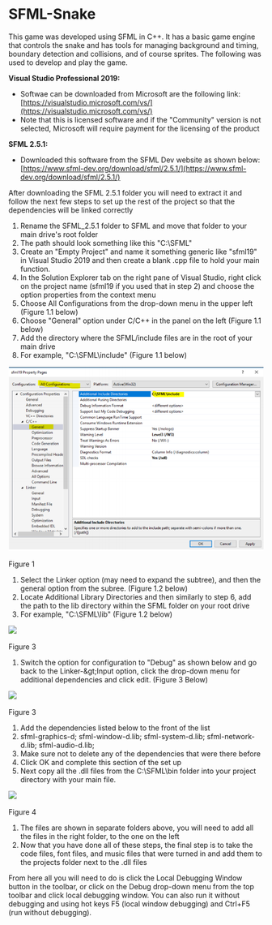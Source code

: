 # SFML-Snake

This game was developed using SFML in C++. It has a basic game engine that controls the snake and has tools for managing background and timing, boundary detection and collisions, and of course sprites. The following was used to develop and play the game.

**Visual Studio Professional 2019:**

- Softwae can be downloaded from Microsoft are the following link:  [https://visualstudio.microsoft.com/vs/](https://visualstudio.microsoft.com/vs/)
- Note that this is licensed software and if the "Community" version is not selected, Microsoft will require payment for the licensing of the product

**SFML 2.5.1:**

- Downloaded this software from the SFML Dev website as shown below: [https://www.sfml-dev.org/download/sfml/2.5.1/](https://www.sfml-dev.org/download/sfml/2.5.1/)

After downloading the SFML 2.5.1 folder you will need to extract it and follow the next few steps to set up the rest of the project so that the dependencies will be linked correctly

1. Rename the SFML\_2.5.1 folder to SFML and move that folder to your main drive&#39;s root folder
  1. The path should look something like this &quot;C:\SFML&quot;
2. Create an &quot;Empty Project&quot; and name it something generic like &quot;sfml19&quot; in Visual Studio 2019 and then create a blank .cpp file to hold your main function.
3. In the Solution Explorer tab on the right pane of Visual Studio, right click on the project name (sfml19 if you used that in step 2) and choose the option properties from the context menu
4. Choose All Configurations from the drop-down menu in the upper left (Figure 1.1 below)
5. Choose &quot;General&quot; option under C/C++ in the panel on the left (Figure 1.1 below)
6. Add the directory where the SFML/include files are in the root of your main drive
  1. For example, &quot;C:\SFML\include&quot; (Figure 1.1 below)

![Alt text](Figure1.png "a title")

Figure 1

1. Select the Linker option (may need to expand the subtree), and then the general option from the subree. (Figure 1.2 below)
2. Locate Additional Library Directories and then similarly to step 6, add the path to the lib directory within the SFML folder on your root drive
  1. For example, &quot;C:\SFML\lib&quot; (Figure 1.2 below)

![](RackMultipart20210420-4-ttjcbg_html_1ad44b24df41922d.png)

Figure 3

1. Switch the option for configuration to &quot;Debug&quot; as shown below and go back to the Linker-\&gt;Input option, click the drop-down menu for additional dependencies and click edit. (Figure 3 Below)

![](RackMultipart20210420-4-ttjcbg_html_b020da8fe1bc036b.png)

Figure 3

1. Add the dependencies listed below to the front of the list
  1. sfml-graphics-d; sfml-window-d.lib; sfml-system-d.lib; sfml-network-d.lib; sfml-audio-d.lib;
  2. Make sure not to delete any of the dependencies that were there before
  3. Click OK and complete this section of the set up
2. Next copy all the .dll files from the C:\SFML\bin folder into your project directory with your main file.

![](RackMultipart20210420-4-ttjcbg_html_f2f8834e4c6d223b.png)

Figure 4

  1. The files are shown in separate folders above, you will need to add all the files in the right folder, to the one on the left
1. Now that you have done all of these steps, the final step is to take the code files, font files, and music files that were turned in and add them to the projects folder next to the .dll files

From here all you will need to do is click the Local Debugging Window button in the toolbar, or click on the Debug drop-down menu from the top toolbar and click local debugging window. You can also run it without debugging and using hot keys F5 (local window debugging) and Ctrl+F5 (run without debugging).
